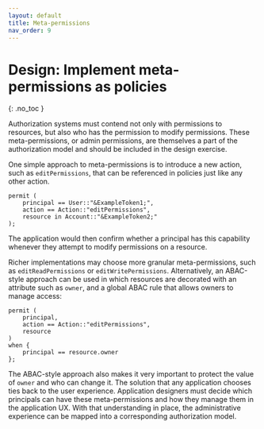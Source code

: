 ```yaml
---
layout: default
title: Meta-permissions
nav_order: 9
---
```


# Design: Implement meta-permissions as policies
{: .no_toc }

Authorization systems must contend not only with permissions to resources, but also who has the permission to modify permissions. These meta-permissions, or admin permissions, are themselves a part of the authorization model and should be included in the design exercise.

One simple approach to meta-permissions is to introduce a new action, such as `editPermissions`, that can be referenced in policies just like any other action.

```cedar
permit (
    principal == User::"&ExampleToken1;",
    action == Action::"editPermissions",
    resource in Account::"&ExampleToken2;"
);
```

The application would then confirm whether a principal has this capability whenever they attempt to modify permissions on a resource.

Richer implementations may choose more granular meta-permissions, such as `editReadPermissions` or `editWritePermissions`. Alternatively, an ABAC-style approach can be used in which resources are decorated with an attribute such as `owner`, and a global ABAC rule that allows owners to manage access:

```cedar
permit (
    principal,
    action == Action::"editPermissions",
    resource
)
when {
    principal == resource.owner
};
```

The ABAC-style approach also makes it very important to protect the value of `owner` and who can change it. The solution that any application chooses ties back to the user experience. Application designers must decide which principals can have these meta-permissions and how they manage them in the application UX. With that understanding in place, the administrative experience can be mapped into a corresponding authorization model.
